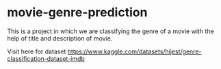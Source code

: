 # movie-genre-prediction
This is a project in which we are classifying the genre of a movie with the help of title and description of movie.

Visit here for dataset https://www.kaggle.com/datasets/hijest/genre-classification-dataset-imdb

